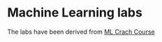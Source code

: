 # Machine Learning labs

The labs have been derived from [ML Crach Course](https://github.com/MicrosoftDocs/ms-learn-ml-crash-course-python)